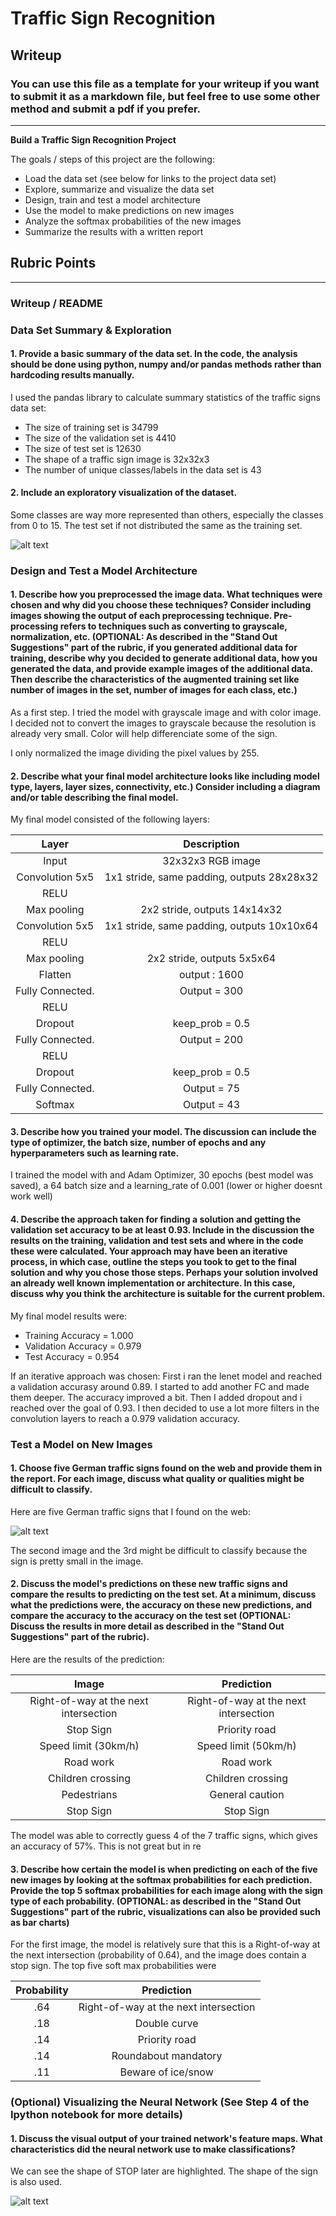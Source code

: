 # **Traffic Sign Recognition** 

## Writeup

### You can use this file as a template for your writeup if you want to submit it as a markdown file, but feel free to use some other method and submit a pdf if you prefer.

---

**Build a Traffic Sign Recognition Project**

The goals / steps of this project are the following:
* Load the data set (see below for links to the project data set)
* Explore, summarize and visualize the data set
* Design, train and test a model architecture
* Use the model to make predictions on new images
* Analyze the softmax probabilities of the new images
* Summarize the results with a written report


[//]: # (Image References)

[image1]: ./images/1.PNG "Histogram"
[image2]: ./images/2.PNG "New Images"
[image3]: ./images/3.PNG "Features"


## Rubric Points
 

---
### Writeup / README

### Data Set Summary & Exploration

#### 1. Provide a basic summary of the data set. In the code, the analysis should be done using python, numpy and/or pandas methods rather than hardcoding results manually.

I used the pandas library to calculate summary statistics of the traffic
signs data set:

* The size of training set is 34799
* The size of the validation set is 4410
* The size of test set is 12630
* The shape of a traffic sign image is 32x32x3
* The number of unique classes/labels in the data set is 43

#### 2. Include an exploratory visualization of the dataset.

Some classes are way more represented than others, especially the classes from 0 to 15. The test set if not distributed the same as the training set.

![alt text][image1]

### Design and Test a Model Architecture

#### 1. Describe how you preprocessed the image data. What techniques were chosen and why did you choose these techniques? Consider including images showing the output of each preprocessing technique. Pre-processing refers to techniques such as converting to grayscale, normalization, etc. (OPTIONAL: As described in the "Stand Out Suggestions" part of the rubric, if you generated additional data for training, describe why you decided to generate additional data, how you generated the data, and provide example images of the additional data. Then describe the characteristics of the augmented training set like number of images in the set, number of images for each class, etc.)

As a first step. I tried the model with grayscale image and with color image.
I decided not to convert the images to grayscale because the resolution is already very small. Color will help differenciate some of the sign.

I only normalized the image dividing the pixel values by 255.

#### 2. Describe what your final model architecture looks like including model type, layers, layer sizes, connectivity, etc.) Consider including a diagram and/or table describing the final model.

My final model consisted of the following layers:

| Layer         		|     Description	        					| 
|:---------------------:|:---------------------------------------------:| 
| Input         		| 32x32x3 RGB image   							| 
| Convolution 5x5     	| 1x1 stride, same padding, outputs 28x28x32 	|
| RELU					|												|
| Max pooling	      	| 2x2 stride,  outputs 14x14x32 				|
| Convolution 5x5     	| 1x1 stride, same padding, outputs 10x10x64 	|
| RELU					|												|
| Max pooling	      	| 2x2 stride,  outputs 5x5x64 				|
| Flatten		| output : 1600        									|
| Fully Connected. | Output = 300		|	     									|
| RELU					|		
| Dropout					|		keep_prob = 0.5
| Fully Connected. | Output = 200			     									|
| RELU					|
| Dropout					|		keep_prob = 0.5   |
| Fully Connected. | Output = 75			     									|
| Softmax| Output = 43|


#### 3. Describe how you trained your model. The discussion can include the type of optimizer, the batch size, number of epochs and any hyperparameters such as learning rate.

I trained the model with and Adam Optimizer, 30 epochs (best model was saved), a 64 batch size and a learning_rate of 0.001 (lower or higher doesnt work well)

#### 4. Describe the approach taken for finding a solution and getting the validation set accuracy to be at least 0.93. Include in the discussion the results on the training, validation and test sets and where in the code these were calculated. Your approach may have been an iterative process, in which case, outline the steps you took to get to the final solution and why you chose those steps. Perhaps your solution involved an already well known implementation or architecture. In this case, discuss why you think the architecture is suitable for the current problem.

My final model results were:
* Training Accuracy = 1.000
* Validation Accuracy = 0.979
* Test Accuracy = 0.954

If an iterative approach was chosen:
First i ran the lenet model and reached a validation accurasy around 0.89. I started to add another FC and made them deeper. The accuracy improved a bit.
Then I added dropout and i reached over the goal of 0.93.
I then decided to use a lot more filters in the convolution layers to reach a 0.979 validation accuracy.

 

### Test a Model on New Images

#### 1. Choose five German traffic signs found on the web and provide them in the report. For each image, discuss what quality or qualities might be difficult to classify.

Here are five German traffic signs that I found on the web:

![alt text][image2] 

The second image and the 3rd might be difficult to classify because the sign is pretty small in the image.

#### 2. Discuss the model's predictions on these new traffic signs and compare the results to predicting on the test set. At a minimum, discuss what the predictions were, the accuracy on these new predictions, and compare the accuracy to the accuracy on the test set (OPTIONAL: Discuss the results in more detail as described in the "Stand Out Suggestions" part of the rubric).

Here are the results of the prediction:

| Image			        |     Prediction	        					| 
|:---------------------:|:---------------------------------------------:| 
| Right-of-way at the next intersection     		| Right-of-way at the next intersection 									| 
| Stop Sign  			| Priority road										|
| Speed limit (30km/h)				| Speed limit (50km/h)										|
| Road work      		| Road work  				 				|
| Children crossing			| Children crossing	     							|
| Pedestrians			| General caution    							|
| Stop Sign		| Stop Sign     							|


The model was able to correctly guess 4 of the 7 traffic signs, which gives an accuracy of 57%. This is not great but in re

#### 3. Describe how certain the model is when predicting on each of the five new images by looking at the softmax probabilities for each prediction. Provide the top 5 softmax probabilities for each image along with the sign type of each probability. (OPTIONAL: as described in the "Stand Out Suggestions" part of the rubric, visualizations can also be provided such as bar charts)


For the first image, the model is relatively sure that this is a Right-of-way at the next intersection   (probability of 0.64), and the image does contain a stop sign. The top five soft max probabilities were

| Probability         	|     Prediction	        					| 
|:---------------------:|:---------------------------------------------:| 
| .64         			| Right-of-way at the next intersection     									| 
| .18     				| Double curve										|
| .14					| Priority road										|
| .14	      			| Roundabout mandatory			 				|
| .11				    | Beware of ice/snow    							|



### (Optional) Visualizing the Neural Network (See Step 4 of the Ipython notebook for more details)
#### 1. Discuss the visual output of your trained network's feature maps. What characteristics did the neural network use to make classifications?

We can see the shape of STOP later are highlighted. The shape of the sign is also used.

![alt text][image3] 
